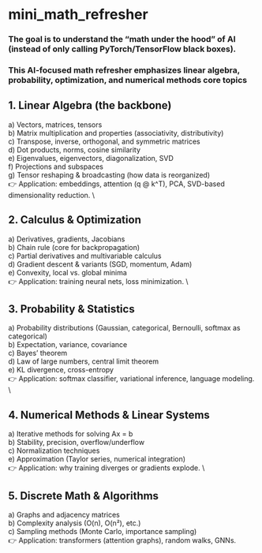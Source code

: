 # mini_math_refresher
### The goal is to understand the “math under the hood” of AI (instead of only calling PyTorch/TensorFlow black boxes). 
### This AI-focused math refresher emphasizes linear algebra, probability, optimization, and numerical methods core topics

## 1. Linear Algebra (the backbone)
  a) Vectors, matrices, tensors \
  b) Matrix multiplication and properties (associativity, distributivity) \
  c) Transpose, inverse, orthogonal, and symmetric matrices \
  d) Dot products, norms, cosine similarity \
  e) Eigenvalues, eigenvectors, diagonalization, SVD \
  f) Projections and subspaces \
  g) Tensor reshaping & broadcasting (how data is reorganized) \
    👉 Application: embeddings, attention (q @ k^T), PCA, SVD-based dimensionality reduction. \
 
## 2. Calculus & Optimization
  a) Derivatives, gradients, Jacobians \
  b) Chain rule (core for backpropagation) \
  c) Partial derivatives and multivariable calculus \
  d) Gradient descent & variants (SGD, momentum, Adam) \
  e) Convexity, local vs. global minima \
    👉 Application: training neural nets, loss minimization. \
 
## 3. Probability & Statistics
  a) Probability distributions (Gaussian, categorical, Bernoulli, softmax as categorical) \
  b) Expectation, variance, covariance \
  c) Bayes’ theorem \
  d) Law of large numbers, central limit theorem \
  e) KL divergence, cross-entropy \
    👉 Application: softmax classifier, variational inference, language modeling. \
 
## 4. Numerical Methods & Linear Systems
  a) Iterative methods for solving Ax = b \
  b) Stability, precision, overflow/underflow \
  c) Normalization techniques \
  e) Approximation (Taylor series, numerical integration) \
    👉 Application: why training diverges or gradients explode. \
 
## 5. Discrete Math & Algorithms
  a) Graphs and adjacency matrices \
  b) Complexity analysis (O(n), O(n²), etc.) \
  c) Sampling methods (Monte Carlo, importance sampling) \
    👉 Application: transformers (attention graphs), random walks, GNNs.
